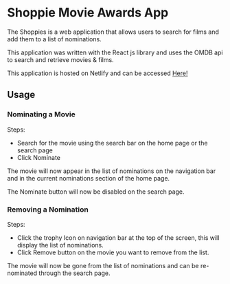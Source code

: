 # Shoppie Movie Awards App

The Shoppies is a web application that allows users to search for films and add them to a list of nominations.

This application was written with the React js library and uses the OMDB api to search and retrieve movies & films.

This application is hosted on Netlify and can be accessed [Here!](https://shoppie-movie-awards.netlify.app/)

## Usage

### Nominating a Movie

Steps: 

* Search for the movie using the search bar on the home page or the search page
* Click Nominate 

The movie will now appear in the list of nominations on the navigation bar and in the current nominations section of the home page. 

The Nominate button will now be disabled on the search page.


### Removing a Nomination

Steps:

* Click the trophy Icon on navigation bar at the top of the screen, this will display the list of nominations.
* Click Remove button on the movie you want to remove from the list.

The movie will now be gone from the list of nominations and can be re-nominated through the search page.